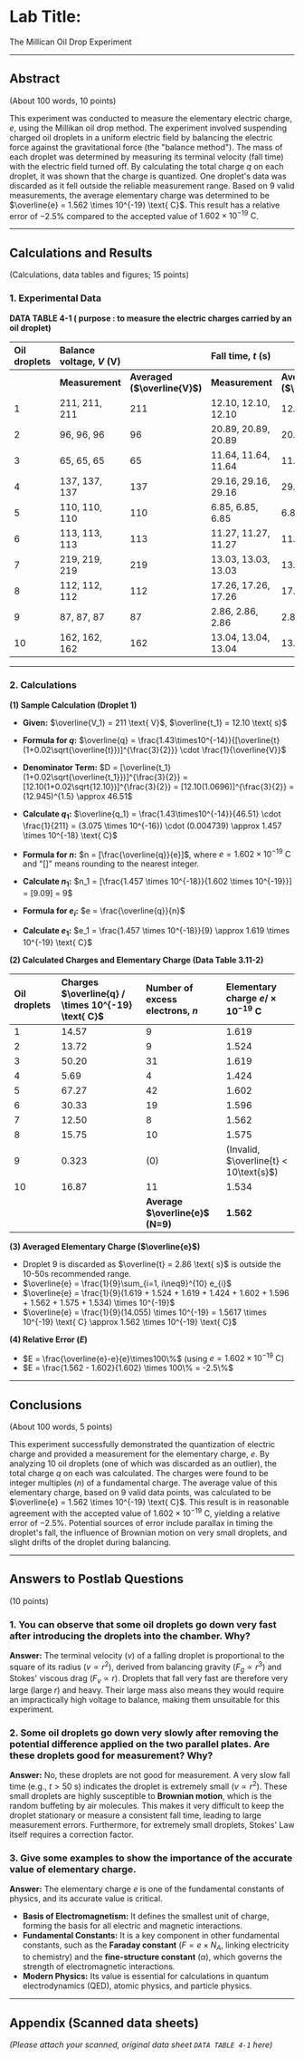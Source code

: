 # Lab Title:
The Millican Oil Drop Experiment

---

## Abstract 
(About 100 words, 10 points)

This experiment was conducted to measure the elementary electric charge, $e$, using the Millikan oil drop method. The experiment involved suspending charged oil droplets in a uniform electric field by balancing the electric force against the gravitational force (the "balance method"). The mass of each droplet was determined by measuring its terminal velocity (fall time) with the electric field turned off. By calculating the total charge $q$ on each droplet, it was shown that the charge is quantized. One droplet's data was discarded as it fell outside the reliable measurement range. Based on 9 valid measurements, the average elementary charge was determined to be $\overline{e} = 1.562 \times 10^{-19} \text{ C}$. This result has a relative error of $-2.5\%$ compared to the accepted value of $1.602 \times 10^{-19} \text{ C}$.

---

## Calculations and Results 
(Calculations, data tables and figures; 15 points)

### 1. Experimental Data

**DATA TABLE 4-1 ( purpose : to measure the electric charges carried by an oil droplet)**

| Oil droplets | Balance voltage, $V$ (V) | | Fall time, $t$ (s) | |
| :--- | :--- | :--- | :--- | :--- |
| | **Measurement** | **Averaged ($\overline{V}$)** | **Measurement** | **Averaged ($\overline{t}$)** |
| 1 | 211, 211, 211 | 211 | 12.10, 12.10, 12.10 | 12.10 |
| 2 | 96, 96, 96 | 96 | 20.89, 20.89, 20.89 | 20.89 |
| 3 | 65, 65, 65 | 65 | 11.64, 11.64, 11.64 | 11.64 |
| 4 | 137, 137, 137 | 137 | 29.16, 29.16, 29.16 | 29.16 |
| 5 | 110, 110, 110 | 110 | 6.85, 6.85, 6.85 | 6.85 |
| 6 | 113, 113, 113 | 113 | 11.27, 11.27, 11.27 | 11.27 |
| 7 | 219, 219, 219 | 219 | 13.03, 13.03, 13.03 | 13.03 |
| 8 | 112, 112, 112 | 112 | 17.26, 17.26, 17.26 | 17.26 |
| 9 | 87, 87, 87 | 87 | 2.86, 2.86, 2.86 | 2.86 |
| 10 | 162, 162, 162 | 162 | 13.04, 13.04, 13.04 | 13.04 |

---
### 2. Calculations

**(1) Sample Calculation (Droplet 1)**
* **Given:** $\overline{V_1} = 211 \text{ V}$, $\overline{t_1} = 12.10 \text{ s}$
* **Formula for $q$:** $\overline{q} = \frac{1.43\times10^{-14}}{[\overline{t}(1+0.02\sqrt{\overline{t}})]^{\frac{3}{2}}} \cdot \frac{1}{\overline{V}}$
* **Denominator Term:** $D = [\overline{t_1}(1+0.02\sqrt{\overline{t_1}})]^{\frac{3}{2}} = [12.10(1+0.02\sqrt{12.10})]^{\frac{3}{2}} = [12.10(1.0696)]^{\frac{3}{2}} = (12.945)^{1.5} \approx 46.51$
* **Calculate $q_1$:** $\overline{q_1} = \frac{1.43\times10^{-14}}{46.51} \cdot \frac{1}{211} = (3.075 \times 10^{-16}) \cdot (0.004739) \approx 1.457 \times 10^{-18} \text{ C}$

* **Formula for $n$:** $n = [\frac{\overline{q}}{e}]$, where $e = 1.602\times10^{-19} \text{ C}$ and "[]" means rounding to the nearest integer.
* **Calculate $n_1$:** $n_1 = [\frac{1.457 \times 10^{-18}}{1.602 \times 10^{-19}}] = [9.09] = 9$

* **Formula for $e_i$:** $e = \frac{\overline{q}}{n}$
* **Calculate $e_1$:** $e_1 = \frac{1.457 \times 10^{-18}}{9} \approx 1.619 \times 10^{-19} \text{ C}$

**(2) Calculated Charges and Elementary Charge (Data Table 3.11-2)**

| Oil droplets | Charges $\overline{q} / \times 10^{-19} \text{ C}$ | Number of excess electrons, $n$ | Elementary charge $e / \times 10^{-19} \text{ C}$ |
| :--- | :--- | :--- | :--- |
| 1 | 14.57 | 9 | 1.619 |
| 2 | 13.72 | 9 | 1.524 |
| 3 | 50.20 | 31 | 1.619 |
| 4 | 5.69 | 4 | 1.424 |
| 5 | 67.27 | 42 | 1.602 |
| 6 | 30.33 | 19 | 1.596 |
| 7 | 12.50 | 8 | 1.562 |
| 8 | 15.75 | 10 | 1.575 |
| 9 | 0.323 | (0) | (Invalid, $\overline{t} < 10\text{s}$) |
| 10 | 16.87 | 11 | 1.534 |
| | | **Average $\overline{e}$ (N=9)** | **$1.562$** |

**(3) Averaged Elementary Charge ($\overline{e}$)**
* Droplet 9 is discarded as $\overline{t} = 2.86 \text{ s}$ is outside the 10-50s recommended range.
* $\overline{e} = \frac{1}{9}\sum_{i=1, i\neq9}^{10} e_{i}$
* $\overline{e} = \frac{1}{9}(1.619 + 1.524 + 1.619 + 1.424 + 1.602 + 1.596 + 1.562 + 1.575 + 1.534) \times 10^{-19}$
* $\overline{e} = \frac{1}{9}(14.055) \times 10^{-19} = 1.5617 \times 10^{-19} \text{ C} \approx 1.562 \times 10^{-19} \text{ C}$

**(4) Relative Error ($E$)**
* $E = \frac{\overline{e}-e}{e}\times100\%$ (using $e = 1.602\times10^{-19} \text{ C}$)
* $E = \frac{1.562 - 1.602}{1.602} \times 100\% = -2.5\%$

---

## Conclusions 
(About 100 words, 5 points)

This experiment successfully demonstrated the quantization of electric charge and provided a measurement for the elementary charge, $e$. By analyzing 10 oil droplets (one of which was discarded as an outlier), the total charge $q$ on each was calculated. The charges were found to be integer multiples ($n$) of a fundamental charge. The average value of this elementary charge, based on 9 valid data points, was calculated to be $\overline{e} = 1.562 \times 10^{-19} \text{ C}$. This result is in reasonable agreement with the accepted value of $1.602 \times 10^{-19} \text{ C}$, yielding a relative error of $-2.5\%$. Potential sources of error include parallax in timing the droplet's fall, the influence of Brownian motion on very small droplets, and slight drifts of the droplet during balancing.

---

## Answers to Postlab Questions 
(10 points)

### 1. You can observe that some oil droplets go down very fast after introducing the droplets into the chamber. Why?
**Answer:** The terminal velocity ($v$) of a falling droplet is proportional to the square of its radius ($v \propto r^2$), derived from balancing gravity ($F_g \propto r^3$) and Stokes' viscous drag ($F_v \propto r$). Droplets that fall very fast are therefore very large (large $r$) and heavy. Their large mass also means they would require an impractically high voltage to balance, making them unsuitable for this experiment.

### 2. Some oil droplets go down very slowly after removing the potential difference applied on the two parallel plates. Are these droplets good for measurement? Why?
**Answer:** No, these droplets are not good for measurement. A very slow fall time (e.g., $t > 50 \text{ s}$) indicates the droplet is extremely small ($v \propto r^2$). These small droplets are highly susceptible to **Brownian motion**, which is the random buffeting by air molecules. This makes it very difficult to keep the droplet stationary or measure a consistent fall time, leading to large measurement errors. Furthermore, for extremely small droplets, Stokes' Law itself requires a correction factor.

### 3. Give some examples to show the importance of the accurate value of elementary charge.
**Answer:** The elementary charge $e$ is one of the fundamental constants of physics, and its accurate value is critical.
* **Basis of Electromagnetism:** It defines the smallest unit of charge, forming the basis for all electric and magnetic interactions.
* **Fundamental Constants:** It is a key component in other fundamental constants, such as the **Faraday constant** ($F = e \times N_A$, linking electricity to chemistry) and the **fine-structure constant** ($\alpha$), which governs the strength of electromagnetic interactions.
* **Modern Physics:** Its value is essential for calculations in quantum electrodynamics (QED), atomic physics, and particle physics.

---

## Appendix (Scanned data sheets)
*(Please attach your scanned, original data sheet `DATA TABLE 4-1` here)*